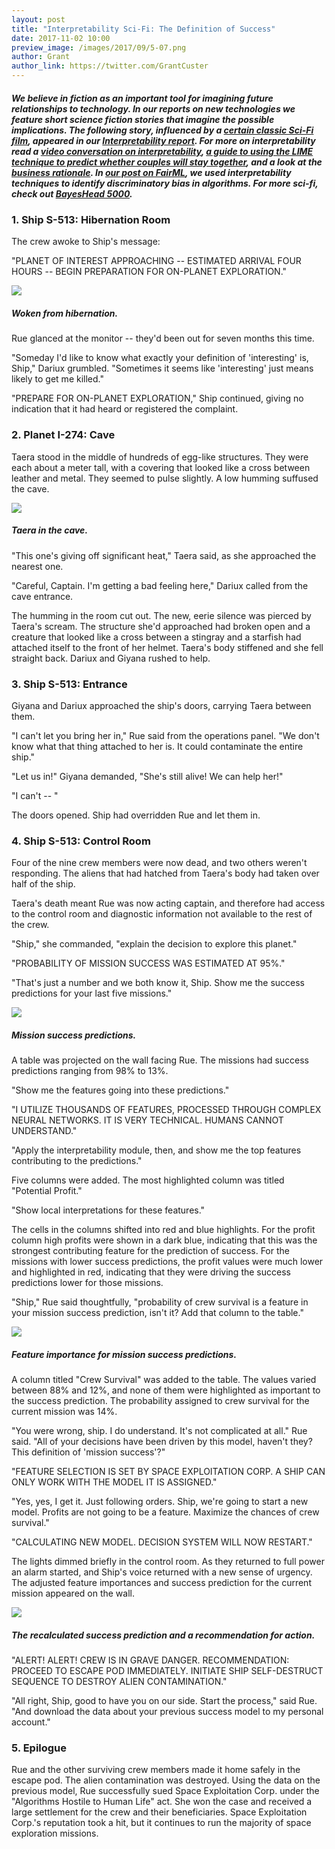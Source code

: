 ```yaml
--- 
layout: post
title: "Interpretability Sci-Fi: The Definition of Success"
date: 2017-11-02 10:00
preview_image: /images/2017/09/5-07.png
author: Grant
author_link: https://twitter.com/GrantCuster
---
```


##### We believe in fiction as an important tool for imagining future relationships to technology. In our reports on new technologies we feature short science fiction stories that imagine the possible implications. The following story, influenced by a [certain classic Sci-Fi film](https://en.wikipedia.org/wiki/Alien_(film)), appeared in our [Interpretability report](/2017/08/02/interpretability.html). For more on interpretability read a [video conversation on interpretability](http://blog.fastforwardlabs.com/2017/09/11/interpretability-webinar.html), [a guide to using the LIME technique to predict whether couples will stay together](http://blog.fastforwardlabs.com/2017/09/01/LIME-for-couples.html), and a look at the [business rationale](http://blog.fastforwardlabs.com/2017/08/02/business-interpretability.html). In [our post on FairML](http://blog.fastforwardlabs.com/2017/03/09/fairml-auditing-black-box-predictive-models.html), we used interpretability techniques to identify discriminatory bias in algorithms. For more sci-fi, check out [BayesHead 5000](http://blog.fastforwardlabs.com/2017/06/06/probabilistic-programming-sci-fi-bayeshead-5000.html).

### 1. Ship S-513: Hibernation Room

The crew awoke to Ship's message:

"PLANET OF INTEREST APPROACHING -- ESTIMATED ARRIVAL FOUR HOURS -- BEGIN PREPARATION FOR ON-PLANET EXPLORATION."

![](/static/images/2017/09/5-07.png)

##### Woken from hibernation.

Rue glanced at the monitor -- they'd been out for seven months this time.

"Someday I'd like to know what exactly your definition of 'interesting' is, Ship," Dariux grumbled. "Sometimes it seems like 'interesting' just means likely to get me killed."

"PREPARE FOR ON-PLANET EXPLORATION," Ship continued, giving no indication that it had heard or registered the complaint.

### 2. Planet I-274: Cave

Taera stood in the middle of hundreds of egg-like structures. They were each about a meter tall, with a covering that looked like a cross between leather and metal. They seemed to pulse slightly. A low humming suffused the cave.

![](/static/images/2017/09/5-08.png)

##### Taera in the cave.

"This one's giving off significant heat," Taera said, as she approached the nearest one.

"Careful, Captain. I'm getting a bad feeling here," Dariux called from the cave entrance.

The humming in the room cut out. The new, eerie silence was pierced by Taera's scream. The structure she'd approached had broken open and a creature that looked like a cross between a stingray and a starfish had attached itself to the front of her helmet. Taera's body stiffened and she fell straight back. Dariux and Giyana rushed to help.

### 3. Ship S-513: Entrance

Giyana and Dariux approached the ship's doors, carrying Taera between them.

"I can't let you bring her in," Rue said from the operations panel. "We don't know what that thing attached to her is. It could contaminate the entire ship."

"Let us in!" Giyana demanded, "She's still alive! We can help her!"

"I can't -- "

The doors opened. Ship had overridden Rue and let them in.

### 4. Ship S-513: Control Room

Four of the nine crew members were now dead, and two others weren't responding. The aliens that had hatched from Taera's body had taken over half of the ship.

Taera's death meant Rue was now acting captain, and therefore had access to the control room and diagnostic information not available to the rest of the crew.

"Ship," she commanded, "explain the decision to explore this planet."

"PROBABILITY OF MISSION SUCCESS WAS ESTIMATED AT 95%."

"That's just a number and we both know it, Ship. Show me the success predictions for your last five missions."


![](/static/images/2017/09/5-09.png)

##### Mission success predictions.

A table was projected on the wall facing Rue. The missions had success predictions ranging from 98% to 13%.

"Show me the features going into these predictions."

"I UTILIZE THOUSANDS OF FEATURES, PROCESSED THROUGH COMPLEX NEURAL NETWORKS. IT IS VERY TECHNICAL. HUMANS CANNOT UNDERSTAND."

"Apply the interpretability module, then, and show me the top features contributing to the predictions."

Five columns were added. The most highlighted column was titled "Potential Profit."

"Show local interpretations for these features."

The cells in the columns shifted into red and blue highlights. For the profit column high profits were shown in a dark blue, indicating that this was the strongest contributing feature for the prediction of success. For the missions with lower success predictions, the profit values were much lower and highlighted in red, indicating that they were driving the success predictions lower for those missions.

"Ship," Rue said thoughtfully, "probability of crew survival is a feature in your mission success prediction, isn't it? Add that column to the table."

![](/static/images/2017/09/5-10.png)

##### Feature importance for mission success predictions.

A column titled "Crew Survival" was added to the table. The values varied between 88% and 12%, and none of them were highlighted as important to the success prediction. The probability assigned to crew survival for the current mission was 14%.

"You were wrong, ship. I do understand. It's not complicated at all." Rue said. "All of your decisions have been driven by this model, haven't they? This definition of 'mission success'?"

"FEATURE SELECTION IS SET BY SPACE EXPLOITATION CORP. A SHIP CAN ONLY WORK WITH THE MODEL IT IS ASSIGNED."

"Yes, yes, I get it. Just following orders. Ship, we're going to start a new model. Profits are not going to be a feature. Maximize the chances of crew survival."

"CALCULATING NEW MODEL. DECISION SYSTEM WILL NOW RESTART."

The lights dimmed briefly in the control room. As they returned to full power an alarm started, and Ship's voice returned with a new sense of urgency. The adjusted feature importances and success prediction for the current mission appeared on the wall.

![](/static/images/2017/09/5-11.png)

##### The recalculated success prediction and a recommendation for action.

"ALERT! ALERT! CREW IS IN GRAVE DANGER. RECOMMENDATION: PROCEED TO ESCAPE POD IMMEDIATELY. INITIATE SHIP SELF-DESTRUCT SEQUENCE TO DESTROY ALIEN CONTAMINATION."

"All right, Ship, good to have you on our side. Start the process," said Rue. "And download the data about your previous success model to my personal account."

### 5. Epilogue

Rue and the other surviving crew members made it home safely in the escape pod. The alien contamination was destroyed. Using the data on the previous model, Rue successfully sued Space Exploitation Corp. under the "Algorithms Hostile to Human Life" act. She won the case and received a large settlement for the crew and their beneficiaries. Space Exploitation Corp.'s reputation took a hit, but it continues to run the majority of space exploration missions.
